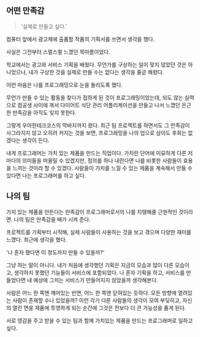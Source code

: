 ## 어떤 만족감

>  '실제로 만들고 싶다.'

컴퓨터 앞에서 광고제에 출품할 작품의 기획서를 쓰면서 생각을 했다. 

사실은 그전부터 스멀스멀 느꼈던 목마름이었다. 

학교에서는 광고와 서비스 기획을 배웠다. 무언가를 구상하는 일이 맞지 않았던 것은 아니었으나, 내가 구상한 것을 실제로 만들 수는 없다는 생각을 줄곧 해왔다. 

이런 마음은 나를 프로그래밍으로 눈을 돌리도록 했다. 

무언가 만들 수 있는 활동을 찾다가 접하게 된 것이 프로그래밍이었는데, 되도 않는 실력으로 컴공생 사이에 껴서 다이어트 식단 관리 어플리케이션을 만들고 나서 느꼈던 은근한 만족감을 아직도 잊지 못한다.

그렇게 우아한테크코스의 막바지까지 왔다. 최근 팀 프로젝트를 하면서도 그 만족감이 사그라지지 않고 오히려 커지는 것을 보면, 프로그래밍을 나의 업으로 삼아도 후회는 없겠다는 생각이 든다. 

내게 프로그래머는 가치 있는 제품을 만드는 직업이다. 가치란 단어에 미묘하게 다른 저마다의 의미들을 떠올릴 수 있겠지만, 정의를 하나 내린다면 나를 비롯한 사람들이 효용을 느끼는 것이라 할 수 있겠다. 사람들이 가치를 느낄 수 있는 제품을 계속해서 만들 수 있다면 나는 프로그래머를 하고 싶다.

## 나의 팀 

가치 있는 제품을 만든다는 만족감이 프로그래머로서의 나를 지탱해줄 근원적인 것이라면. 나의 팀은 만족감을 배가 시켜 준다.

프로젝트를 기획부터 시작해, 실제 사람들이 사용하는 것을 보고 겪으며 다양한 재미를 느꼈다. 
최근에 생각을 했다.

'나 혼자 했다면 이 정도까지 만들 수 있을까?'

그냥 하는 말이 아니다. 내가 처음에 생각했던 기획은 지금의 모습과 많이 다른 모습이고, 생각하지 못했던 기능들이 서비스에 포함되었다. 나 혼자 기획을 하고, 서비스를 만들었다면 내 예상에 그치는 서비스가 만들어지지 않았을까 생각해본다. 

사람은 어느 한 쪽엔 깨어있는 반면, 어느 한 쪽엔 닫혀있는 듯하다. 모든 방향에 열려있는 사람이 존재할 수나 있었을까? 이런 각기 다른 사람들의 생각이 모여 부딪히고, 자신의 열린 면을 제품에 투영하게 되는 순간에 그것은 전보다 더 큰 가능성을 품게 된다.



서로 영감을 주고 받을 수 있는 팀과 함께 가치있는 제품을 만드는 프로그래머로 일하고 싶다.

